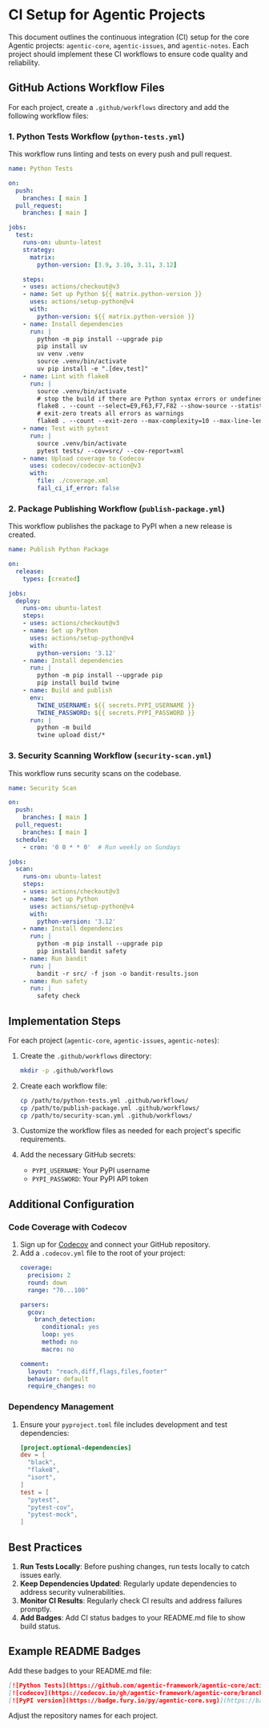 # CI Setup for Agentic Projects

This document outlines the continuous integration (CI) setup for the core Agentic projects: `agentic-core`, `agentic-issues`, and `agentic-notes`. Each project should implement these CI workflows to ensure code quality and reliability.

## GitHub Actions Workflow Files

For each project, create a `.github/workflows` directory and add the following workflow files:

### 1. Python Tests Workflow (`python-tests.yml`)

This workflow runs linting and tests on every push and pull request.

```yaml
name: Python Tests

on:
  push:
    branches: [ main ]
  pull_request:
    branches: [ main ]

jobs:
  test:
    runs-on: ubuntu-latest
    strategy:
      matrix:
        python-version: [3.9, 3.10, 3.11, 3.12]

    steps:
    - uses: actions/checkout@v3
    - name: Set up Python ${{ matrix.python-version }}
      uses: actions/setup-python@v4
      with:
        python-version: ${{ matrix.python-version }}
    - name: Install dependencies
      run: |
        python -m pip install --upgrade pip
        pip install uv
        uv venv .venv
        source .venv/bin/activate
        uv pip install -e ".[dev,test]"
    - name: Lint with flake8
      run: |
        source .venv/bin/activate
        # stop the build if there are Python syntax errors or undefined names
        flake8 . --count --select=E9,F63,F7,F82 --show-source --statistics
        # exit-zero treats all errors as warnings
        flake8 . --count --exit-zero --max-complexity=10 --max-line-length=127 --statistics
    - name: Test with pytest
      run: |
        source .venv/bin/activate
        pytest tests/ --cov=src/ --cov-report=xml
    - name: Upload coverage to Codecov
      uses: codecov/codecov-action@v3
      with:
        file: ./coverage.xml
        fail_ci_if_error: false
```

### 2. Package Publishing Workflow (`publish-package.yml`)

This workflow publishes the package to PyPI when a new release is created.

```yaml
name: Publish Python Package

on:
  release:
    types: [created]

jobs:
  deploy:
    runs-on: ubuntu-latest
    steps:
    - uses: actions/checkout@v3
    - name: Set up Python
      uses: actions/setup-python@v4
      with:
        python-version: '3.12'
    - name: Install dependencies
      run: |
        python -m pip install --upgrade pip
        pip install build twine
    - name: Build and publish
      env:
        TWINE_USERNAME: ${{ secrets.PYPI_USERNAME }}
        TWINE_PASSWORD: ${{ secrets.PYPI_PASSWORD }}
      run: |
        python -m build
        twine upload dist/*
```

### 3. Security Scanning Workflow (`security-scan.yml`)

This workflow runs security scans on the codebase.

```yaml
name: Security Scan

on:
  push:
    branches: [ main ]
  pull_request:
    branches: [ main ]
  schedule:
    - cron: '0 0 * * 0'  # Run weekly on Sundays

jobs:
  scan:
    runs-on: ubuntu-latest
    steps:
    - uses: actions/checkout@v3
    - name: Set up Python
      uses: actions/setup-python@v4
      with:
        python-version: '3.12'
    - name: Install dependencies
      run: |
        python -m pip install --upgrade pip
        pip install bandit safety
    - name: Run bandit
      run: |
        bandit -r src/ -f json -o bandit-results.json
    - name: Run safety
      run: |
        safety check
```

## Implementation Steps

For each project (`agentic-core`, `agentic-issues`, `agentic-notes`):

1. Create the `.github/workflows` directory:
   ```bash
   mkdir -p .github/workflows
   ```

2. Create each workflow file:
   ```bash
   cp /path/to/python-tests.yml .github/workflows/
   cp /path/to/publish-package.yml .github/workflows/
   cp /path/to/security-scan.yml .github/workflows/
   ```

3. Customize the workflow files as needed for each project's specific requirements.

4. Add the necessary GitHub secrets:
   - `PYPI_USERNAME`: Your PyPI username
   - `PYPI_PASSWORD`: Your PyPI API token

## Additional Configuration

### Code Coverage with Codecov

1. Sign up for [Codecov](https://codecov.io/) and connect your GitHub repository.
2. Add a `.codecov.yml` file to the root of your project:
   ```yaml
   coverage:
     precision: 2
     round: down
     range: "70...100"
   
   parsers:
     gcov:
       branch_detection:
         conditional: yes
         loop: yes
         method: no
         macro: no
   
   comment:
     layout: "reach,diff,flags,files,footer"
     behavior: default
     require_changes: no
   ```

### Dependency Management

1. Ensure your `pyproject.toml` file includes development and test dependencies:
   ```toml
   [project.optional-dependencies]
   dev = [
     "black",
     "flake8",
     "isort",
   ]
   test = [
     "pytest",
     "pytest-cov",
     "pytest-mock",
   ]
   ```

## Best Practices

1. **Run Tests Locally**: Before pushing changes, run tests locally to catch issues early.
2. **Keep Dependencies Updated**: Regularly update dependencies to address security vulnerabilities.
3. **Monitor CI Results**: Regularly check CI results and address failures promptly.
4. **Add Badges**: Add CI status badges to your README.md file to show build status.

## Example README Badges

Add these badges to your README.md file:

```markdown
[![Python Tests](https://github.com/agentic-framework/agentic-core/actions/workflows/python-tests.yml/badge.svg)](https://github.com/agentic-framework/agentic-core/actions/workflows/python-tests.yml)
[![codecov](https://codecov.io/gh/agentic-framework/agentic-core/branch/main/graph/badge.svg)](https://codecov.io/gh/agentic-framework/agentic-core)
[![PyPI version](https://badge.fury.io/py/agentic-core.svg)](https://badge.fury.io/py/agentic-core)
```

Adjust the repository names for each project.
